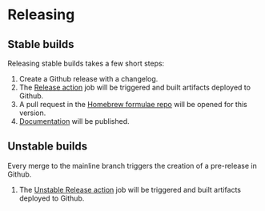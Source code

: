 # Releasing

## Stable builds

Releasing stable builds takes a few short steps:

1. Create a Github release with a changelog.
2. The [Release action](/.github/workflows/release.yml) job will be triggered and built artifacts deployed to Github.
3. A pull request in the [Homebrew formulae repo](https://github.com/blinkhealth/homebrew-opensource-formulas/pulls) will be opened for this version.
4. [Documentation](https://blinkhealth.github.com/go-config-yourself) will be published.

## Unstable builds

Every merge to the mainline branch triggers the creation of a pre-release in Github.

1. The [Unstable Release action](/.github/workflows/release-unstable.yml) job will be triggered and built artifacts deployed to Github.
